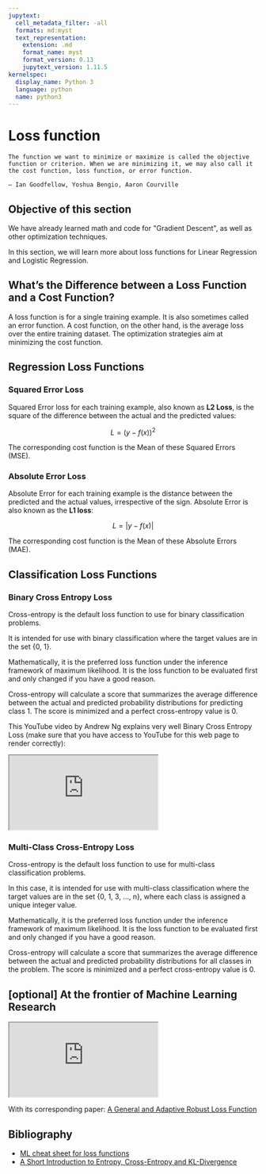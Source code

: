 ```yaml
---
jupytext:
  cell_metadata_filter: -all
  formats: md:myst
  text_representation:
    extension: .md
    format_name: myst
    format_version: 0.13
    jupytext_version: 1.11.5
kernelspec:
  display_name: Python 3
  language: python
  name: python3
---
```



# Loss function

```{epigraph}
The function we want to minimize or maximize is called the objective function or criterion. When we are minimizing it, we may also call it the cost function, loss function, or error function.

— Ian Goodfellow, Yoshua Bengio, Aaron Courville
```

## Objective of this section

We have already learned math and code for "Gradient Descent", as well as other optimization techniques.

In this section, we will learn more about loss functions for Linear Regression and Logistic Regression.

## What’s the Difference between a Loss Function and a Cost Function?

A loss function is for a single training example. It is also sometimes called an error function. A cost function, on the other hand, is the average loss over the entire training dataset. The optimization strategies aim at minimizing the cost function.

## Regression Loss Functions

### Squared Error Loss

Squared Error loss for each training example, 
also known as **L2 Loss**, is the square of the 
difference between the actual and the predicted values:

$$L = (y - f(x))^2$$

The corresponding cost function is the 
Mean of these Squared Errors (MSE).


### Absolute Error Loss

Absolute Error for each training example 
is the distance between the predicted and the actual values, 
irrespective of the sign. Absolute Error is also 
known as the **L1 loss**:

$$L = \lvert y - f(x) \rvert$$

The corresponding cost function is the Mean of these Absolute Errors (MAE).

## Classification Loss Functions

### Binary Cross Entropy Loss

Cross-entropy is the default loss function to use for binary classification problems.

It is intended for use with binary classification where the target values are in the set {0, 1}.

Mathematically, it is the preferred loss function 
under the inference framework of maximum likelihood. 
It is the loss function to be evaluated first and only 
changed if you have a good reason.

Cross-entropy will calculate a score that summarizes 
the average difference between the actual and predicted 
probability distributions for predicting class 1. 
The score is minimized and a perfect cross-entropy value is 0.

This YouTube video by Andrew Ng explains very well Binary Cross Entropy Loss (make sure 
that you have access to YouTube for this web page to render correctly):

<div class="yt-container">
   <iframe src="https://www.youtube.com/embed/SHEPb1JHw5o" allowfullscreen></iframe>
</div>

### Multi-Class Cross-Entropy Loss

Cross-entropy is the default loss function to 
use for multi-class classification problems.

In this case, it is intended for use with 
multi-class classification where the target values 
are in the set {0, 1, 3, …, n}, where each class is 
assigned a unique integer value.

Mathematically, it is the preferred loss 
function under the inference framework of 
maximum likelihood. It is the loss function 
to be evaluated first and only changed if you have a good reason.

Cross-entropy will calculate a score that 
summarizes the average difference between 
the actual and predicted probability distributions 
for all classes in the problem. The score is minimized 
and a perfect cross-entropy value is 0.

##  [optional] At the frontier of Machine Learning Research

<div class="yt-container">
   <iframe src="https://www.youtube.com/embed/QBbC3Cjsnjg" allowfullscreen></iframe>
</div>


With its corresponding paper: [A General and Adaptive Robust Loss Function](https://arxiv.org/abs/1701.03077)

## Bibliography

- [ML cheat sheet for loss functions](https://ml-cheatsheet.readthedocs.io/en/latest/loss_functions.html)
- [A Short Introduction to Entropy, Cross-Entropy and KL-Divergence](https://www.youtube.com/watch?v=ErfnhcEV1O8)